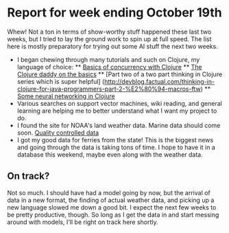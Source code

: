 # Report for week ending October 19th #
Whew!  Not a ton in terms of show-worthy stuff happened these last two weeks, but
I tried to lay the ground work to spin up at full speed.  The list here is mostly
preparatory for trying out some AI stuff the next two weeks.
* I began chewing through many tutorials and such on Clojure, my language of 
choice:
** [Basics of concurrency with Clojure](http://blip.tv/clojure/clojure-concurrency-819147)
** [The Clojure daddy on the basics](http://blip.tv/clojure/clojure-for-java-programmers-1-of-2-989128)
** [Part two of a two part thinking in Clojure series which is super helpful]
(http://devblog.factual.com/thinking-in-clojure-for-java-programmers-part-2-%E2%80%94-macros-ftw)
** [Some neural networking in Clojure](http://www.fatvat.co.uk/search?q=neural)
* Various searches on support vector machines, wiki reading, and general learning
are helping me to better understand what I want my project to do.
* I found the site for NOAA's land weather data.  Marine data should come soon.
[Quality controlled data](http://cdo.ncdc.noaa.gov/qclcd/QCLCD?prior=N)
* I got my good data for ferries from the state!  This is the biggest news and 
going through the data is taking tons of time.  I hope to have it in a database
this weekend, maybe even along with the weather data.

## On track? ##
Not so much.  I should have had a model going by now, but the arrival of data
in a new format, the finding of actual weather data, and picking up a new language
slowed me down a good bit.  I expect the next few weeks to be pretty productive,
though.  So long as I get the data in and start messing around with models, 
I'll be right on track here shortly.
